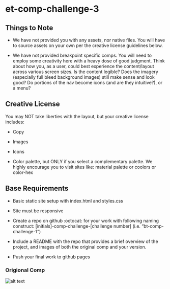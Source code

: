 # et-comp-challenge-3

## Things to Note

* We have not provided you with any assets, nor native files. You will have to source assets on your own per the creative license guidelines below.

* We have not provided breakpoint specific comps. You will need to employ some creativity here with a heavy dose of good judgment. Think about how you, as a user, could best experience the content/layout across various screen sizes. Is the content legible? Does the imagery (especially full bleed background images) still make sense and look good? Do portions of the nav become icons (and are they intuitive?), or a menu?

## Creative License
 
 You may NOT take liberties with the layout, but your creative license includes:

* Copy 

* Images

* Icons

* Color palette, but ONLY if you select a complementary palette. We highly encourage you to visit sites like: material palette or coolors or color-hex

## Base Requirements

* Basic static site setup with index.html and styles.css

* Site must be responsive

* Create a repo on github :octocat: for your work with following naming construct: [initials]-comp-challenge-[challenge number] (i.e. “bt-comp-challenge-1”)

* Include a README with the repo that provides a brief overview of the project, and images of both the original comp and your version.

* Push your final work to github pages

### Origional Comp

![alt text](et-comp-challenge-3/imgs/better-quality-SC3.png)


